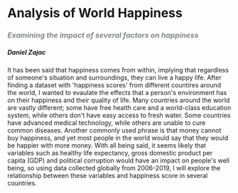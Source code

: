 # Analysis of World Happiness

### <span style="color:#83898b"> *Examining the impact of several factors on happiness* </span>
##### *Daniel Zajac*

It has been said that happiness comes from within, implying that regardless of someone's situation and surroundings, they can live a happy life. After finding a dataset with 'happiness scores' from different countires around the world, I wanted to evaulate the effects that a person's environment has on their happiness and their quality of life. Many countries around the world are vastly different; some have free health care and a world-class education system, while others don't have easy access to fresh water. Some countries have advanced medical technology, while others are unable to cure common diseases. Another commonly used phrase is that money cannot buy happiness, and yet most people in the world would say that they would be happier with more money. With all being said, it seems likely that variables such as healthy life expectancy, gross domestic product per capita (GDP) and political corruption would have an impact on people's well being, so using data collected globally from 2006-2019, I will explore the relationship between these variables and happiness score in several countries.